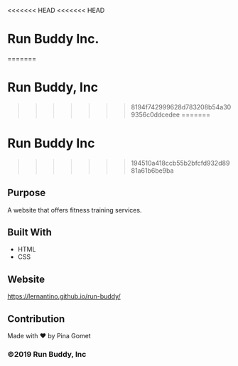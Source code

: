 <<<<<<< HEAD
<<<<<<< HEAD
# Run Buddy Inc.
=======
# Run Buddy, Inc
>>>>>>> 8194f742999628d783208b54a309356c0ddcedee
=======
# Run Buddy Inc
>>>>>>> 194510a418ccb55b2bfcfd932d8981a61b6be9ba

## Purpose
A website that offers fitness training services. 

## Built With
* HTML
* CSS

## Website
https://lernantino.github.io/run-buddy/

## Contribution
Made with ❤️ by Pina Gomet

### ©️2019 Run Buddy, Inc 
